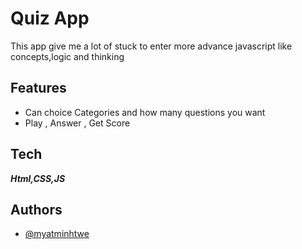 # Quiz App

This app give me a lot of stuck to enter more advance javascript like concepts,logic and thinking


## Features

- Can choice Categories and how many questions you want
- Play , Answer , Get Score
## Tech

***Html,CSS,JS***


## Authors

- [@myatminhtwe](https://www.github.com/myatmh)
